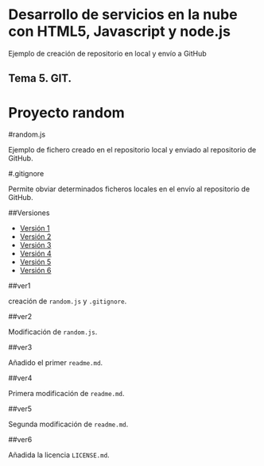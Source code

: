 Desarrollo de servicios en la nube con HTML5, Javascript y node.js
================================

Ejemplo de creación de repositorio en local y envío a GitHub

## Tema 5. GIT.

# Proyecto random


#random.js

Ejemplo de fichero creado en el repositorio local y enviado al repositorio de GitHub.

#.gitignore

Permite obviar determinados ficheros locales en el envío al repositorio de GitHub.


##Versiones

- [Versión 1](#ver1)
- [Versión 2](#ver2)
- [Versión 3](#ver3)
- [Versión 4](#ver4)
- [Versión 5](#ver5)
- [Versión 6](#ver6)


##ver1

creación de `random.js` y `.gitignore`.

##ver2

Modificación de  `random.js`.

##ver3

Añadido el primer `readme.md`.

##ver4

Primera modificación de `readme.md`.


##ver5

Segunda modificación de `readme.md`.

##ver6

Añadida la licencia `LICENSE.md`.
